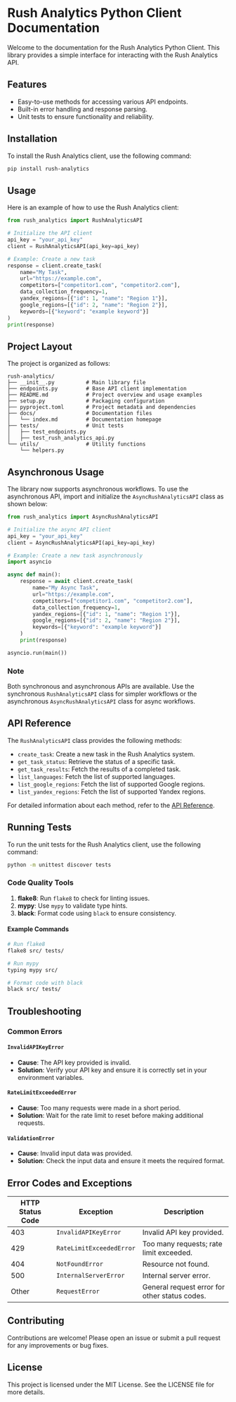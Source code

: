 # Rush Analytics Python Client Documentation

Welcome to the documentation for the Rush Analytics Python Client. This library provides a simple interface for interacting with the Rush Analytics API.

## Features

- Easy-to-use methods for accessing various API endpoints.
- Built-in error handling and response parsing.
- Unit tests to ensure functionality and reliability.

## Installation

To install the Rush Analytics client, use the following command:

```bash
pip install rush-analytics
```

## Usage

Here is an example of how to use the Rush Analytics client:

```python
from rush_analytics import RushAnalyticsAPI

# Initialize the API client
api_key = "your_api_key"
client = RushAnalyticsAPI(api_key=api_key)

# Example: Create a new task
response = client.create_task(
    name="My Task",
    url="https://example.com",
    competitors=["competitor1.com", "competitor2.com"],
    data_collection_frequency=1,
    yandex_regions=[{"id": 1, "name": "Region 1"}],
    google_regions=[{"id": 2, "name": "Region 2"}],
    keywords=[{"keyword": "example keyword"}]
)
print(response)
```

## Project Layout

The project is organized as follows:

```
rush-analytics/
├── __init__.py          # Main library file
├── endpoints.py         # Base API client implementation
├── README.md            # Project overview and usage examples
├── setup.py             # Packaging configuration
├── pyproject.toml       # Project metadata and dependencies
├── docs/                # Documentation files
│   └── index.md         # Documentation homepage
├── tests/               # Unit tests
│   ├── test_endpoints.py
│   ├── test_rush_analytics_api.py
└── utils/               # Utility functions
    └── helpers.py
```

## Asynchronous Usage

The library now supports asynchronous workflows. To use the asynchronous API, import and initialize the `AsyncRushAnalyticsAPI` class as shown below:

```python
from rush_analytics import AsyncRushAnalyticsAPI

# Initialize the async API client
api_key = "your_api_key"
client = AsyncRushAnalyticsAPI(api_key=api_key)

# Example: Create a new task asynchronously
import asyncio

async def main():
    response = await client.create_task(
        name="My Async Task",
        url="https://example.com",
        competitors=["competitor1.com", "competitor2.com"],
        data_collection_frequency=1,
        yandex_regions=[{"id": 1, "name": "Region 1"}],
        google_regions=[{"id": 2, "name": "Region 2"}],
        keywords=[{"keyword": "example keyword"}]
    )
    print(response)

asyncio.run(main())
```

### Note
Both synchronous and asynchronous APIs are available. Use the synchronous `RushAnalyticsAPI` class for simpler workflows or the asynchronous `AsyncRushAnalyticsAPI` class for async workflows.

## API Reference

The `RushAnalyticsAPI` class provides the following methods:

- `create_task`: Create a new task in the Rush Analytics system.
- `get_task_status`: Retrieve the status of a specific task.
- `get_task_results`: Fetch the results of a completed task.
- `list_languages`: Fetch the list of supported languages.
- `list_google_regions`: Fetch the list of supported Google regions.
- `list_yandex_regions`: Fetch the list of supported Yandex regions.

For detailed information about each method, refer to the [API Reference](endpoints.md).

## Running Tests

To run the unit tests for the Rush Analytics client, use the following command:

```bash
python -m unittest discover tests
```

### Code Quality Tools

1. **flake8**: Run `flake8` to check for linting issues.
2. **mypy**: Use `mypy` to validate type hints.
3. **black**: Format code using `black` to ensure consistency.

#### Example Commands

```bash
# Run flake8
flake8 src/ tests/

# Run mypy
typing mypy src/

# Format code with black
black src/ tests/
```

## Troubleshooting

### Common Errors

#### `InvalidAPIKeyError`
- **Cause**: The API key provided is invalid.
- **Solution**: Verify your API key and ensure it is correctly set in your environment variables.

#### `RateLimitExceededError`
- **Cause**: Too many requests were made in a short period.
- **Solution**: Wait for the rate limit to reset before making additional requests.

#### `ValidationError`
- **Cause**: Invalid input data was provided.
- **Solution**: Check the input data and ensure it meets the required format.

## Error Codes and Exceptions

| HTTP Status Code | Exception               | Description                                   |
|------------------|-------------------------|-----------------------------------------------|
| 403              | `InvalidAPIKeyError`   | Invalid API key provided.                    |
| 429              | `RateLimitExceededError` | Too many requests; rate limit exceeded.      |
| 404              | `NotFoundError`        | Resource not found.                          |
| 500              | `InternalServerError`  | Internal server error.                       |
| Other            | `RequestError`         | General request error for other status codes.|

## Contributing

Contributions are welcome! Please open an issue or submit a pull request for any improvements or bug fixes.

## License

This project is licensed under the MIT License. See the LICENSE file for more details.
